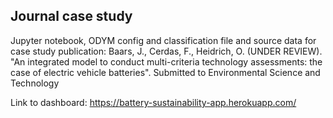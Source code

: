 ## Journal case study
Jupyter notebook, ODYM config and classification file and source data for case study publication:
Baars, J., Cerdas, F., Heidrich, O. (UNDER REVIEW). "An integrated model to conduct multi-criteria technology assessments: the case of electric vehicle batteries". Submitted to Environmental Science and Technology
 <br>

Link to dashboard: https://battery-sustainability-app.herokuapp.com/
